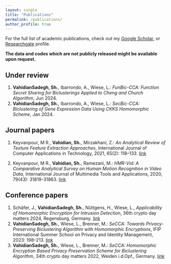 ```yaml
---
layout: single
title: "Publications"
permalink: /publications/
author_profile: true
---
```


For the full list of academic publications, check out my [Google Scholar](https://scholar.google.com/citations?user=d7mbGbO9XCwC&hl=en), or [Researchgate](https://www.researchgate.net/profile/Shokofeh-Vahidiansadegh) profile. 

**The data and codes which are not publicly released might be available upon request.**


<!--In preparation 
------

1. **VahidianSadegh, Sh.**, Ibarrondo, A., Wiese, L.: *SecBic-CCA: Biclustering of Gene Expression Data Using CKKS Homomorphic Scheme*, in preparation. 
2. **VahidianSadegh, Sh.**, Ibarrondo, A., Wiese, L.: *SecBic-BCCA: Homomorphically Determination of Co-regulated Genes*, in preparation.
3. **VahidianSadegh, Sh.**, Ibarrondo, A., Wiese, L.: *PriBic-CCA: a Mixed Protocol for Private Biclustering of Gene Expression Data*, in preparation.-->


Under review
------

1. **VahidianSadegh, Sh.**, Ibarrondo, A., Wiese, L.: *FunBic-CCA: Function Secret Sharing for Biclusterings Applied to Cheng and Church Algorithm*, Jun 2024.
2. **VahidianSadegh, Sh.**, Ibarrondo, A., Wiese, L.: *SecBic-CCA: Biclustering of Gene Expression Data Using CKKS Homomorphic Scheme*, Jan 2024. 


Journal papers
------

1. Keyvanpour, M R., **Vahidian, Sh.**, Mirzakhani, Z.: *An Analytical Review of Texture Feature Extraction Approaches*, International Journal of Computer Applications in Technology, 2021, 65(2): 118–133. [link](https://www.inderscienceonline.com/doi/abs/10.1504/IJCAT.2021.114990)

1. Keyvanpour, M R., **Vahidian, Sh.**, Ramezani, M.: *HMR-Vid: A Comparative Analytical Survey on Human Motion Recognition in Video Data*, International Journal of Multimedia Tools and Applications, 2020, 79(43): 31819-31863. [link](https://link.springer.com/article/10.1007/s11042-020-09485-2)


Conference papers
------

1. Schäfer, J., **VahidianSadegh, Sh.**, Nüttgens, H., Wiese, L., *Applicability of Homomorphic Encryption for Intrusion Detection*, 36th crypto day matters 2024, Regensburg, Germany. [link](https://dl.gi.de/bitstreams/e2440e52-a4a3-45e2-93c8-44ef7d61893d/download)
2.  **VahidianSadegh, Sh.**, Wiese, L., Brenner, M.: *SeCCA: Towards Privacy-Preserving Biclustering Algorithm with Homomorphic Encryptions*, IFIP International Summer School on Privacy and Identity Management, 2023: 198–213. [link](https://link.springer.com/chapter/10.1007/978-3-031-31971-6_15)
3. **VahidianSadegh, Sh.**, Wiese, L., Brenner, M.: *SeCCA: Homomorphic Encryption Based Privacy Preservation Scheme for Biclustering Algorithm*, 34th crypto day matters 2022, Weiden i.d.Opf., Germany. [link](https://dl.gi.de/bitstream/handle/20.500.12116/38751/CryptoDayMatters34-04-VahidianSadegh.pdf?sequence=1&isAllowed=y)
